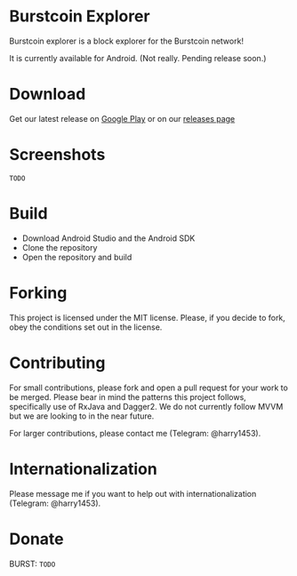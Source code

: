 # Burstcoin Explorer
Burstcoin explorer is a block explorer for the Burstcoin network!

It is currently available for Android. (Not really. Pending release soon.)

# Download
Get our latest release on [Google Play](http://) or on our [releases page](https://github.com/harry1453/burstcoin-explorer-android/releases/latest)

# Screenshots
`TODO`

# Build
- Download Android Studio and the Android SDK
- Clone the repository
- Open the repository and build

# Forking
This project is licensed under the MIT license.
Please, if you decide to fork, obey the conditions set out in the license.

# Contributing
For small contributions, please fork and open a pull request for your work to be merged.
Please bear in mind the patterns this project follows, specifically use of RxJava and Dagger2.
We do not currently follow MVVM but we are looking to in the near future.

For larger contributions, please contact me (Telegram: @harry1453).

# Internationalization
Please message me if you want to help out with internationalization (Telegram: @harry1453).

# Donate
BURST: `TODO`
